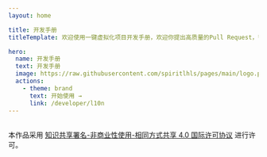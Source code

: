 ```yaml
---
layout: home

title: 开发手册
titleTemplate: 欢迎使用一键虚拟化项目开发手册，欢迎你提出高质量的Pull Request，帮助一键虚拟化项目变得更好！

hero:
  name: 开发手册
  text: 开发手册
  image: https://raw.githubusercontent.com/spiritlhls/pages/main/logo.png
  actions:
    - theme: brand
      text: 开始使用 →
      link: /developer/l10n
---
```


<br />本作品采用 <a rel="license" href="http://creativecommons.org/licenses/by-nc-sa/4.0/">知识共享署名-非商业性使用-相同方式共享 4.0 国际许可协议</a> 进行许可。
